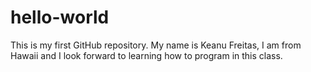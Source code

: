 # hello-world
This is my first GitHub repository. 
My name is Keanu Freitas, I am from Hawaii and I look forward to learning how to program in this class. 
